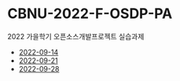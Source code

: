 # CBNU-2022-F-OSDP-PA
2022 가을학기 오픈소스개발프로젝트 실습과제

- [2022-09-14](https://github.com/changi1122/CBNU-2022-F-OSDP-PA/tree/main/PROJECT220914)
- [2022-09-21](https://github.com/changi1122/CBNU-2022-F-OSDP-PA/tree/main/PROJECT220921)
- [2022-09-28](https://github.com/changi1122/CBNU-2022-F-OSDP-PA/tree/main/PROJECT220928)
